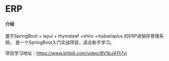 # ERP

#### 介绍
基于SpringBoot + layui + thymeleaf +shiro +mybatisplus 的ERP进销存管理系统。
是一个SpringBoot入门实战项目，适合新手学习。

项目学习地址：https://www.bilibili.com/video/BV1bJ411j7vj


